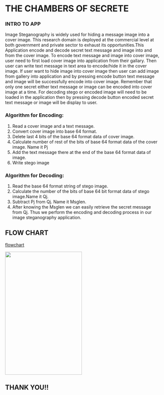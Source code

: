 # THE CHAMBERS OF SECRETE

### INTRO TO APP
Image Steganography is widely used for hiding a message image into a cover image. This research domain is deployed at the commercial level at both government and private sector to exhaust its opportunities.This Application encode and decode secret text message and image into and from the cover image. To encode text message and image into cover image, user need to first load cover image into application from their gallary. Then user can write text message in text area to encode/hide it in the cover image. If user want to hide image into cover image then user can add image from gallery into application and by pressing encode button text message and image will be successfully encode into cover image. Remember that only one secret either text message or image can be encoded into cover image at a time. For decoding stego or encoded image will need to be loaded in the application then by pressing decode button encoded secret text message or image will be display to user.

### Algorithm for Encoding:
1. Read a cover image and a text message.
2. Convert cover image into base 64 format.
3. Delete last 4 bits of the base 64 format data of cover image.
4. Calculate number of rest of the bits of base 64 format data of the cover image. Name it Pj
5. Add the text message there at the end of the base 64 format data of image.
6. Write stego image

### Algorithm for Decoding:
1. Read the base 64 format string of stego image.
2. Calculate the number of the bits of base 64 bit format data of stego image.Name it Qj.
3. Subtract Pj from Qj. Name it Msglen.
4. After knowing the Msglen we can easily retrieve the secret message from Qj. Thus we perform the encoding and decoding process in our image steganography application.

## FLOW CHART

[comment]: <> (![here]&#40;https://github.com/lukefire5156/Steganography-App/blob/master/SS/flowchart.png&#41;)
[flowchart](https://user-images.githubusercontent.com/62428616/190418227-05b44f89-318d-4630-bc5d-546cd7a68a04.png)



<img src="https://user-images.githubusercontent.com/62428616/190418770-78849159-51c3-4706-801d-4fe9f793569e.png" width="250" height="400">

[comment]: <> (<img src="https://github.com/lukefire5156/Steganography-App/blob/master/SS/Screenshot_20200604-154140.png" width="250" height="400">)

[comment]: <> (<img src="https://github.com/lukefire5156/Steganography-App/blob/master/SS/Screenshot_20200604-153327.png" width="250" height="400">)

[comment]: <> (<img src="https://github.com/lukefire5156/Steganography-App/blob/master/SS/Screenshot_20200604-154059.png" width="250" height="400">)

[comment]: <> (<img src="https://github.com/lukefire5156/Steganography-App/blob/master/SS/Screenshot_20200604-154046.png" width="250" height="400">)

[comment]: <> (<img src="https://github.com/lukefire5156/Steganography-App/blob/master/SS/Screenshot_20200604-153447.png" width="250" height="400">)

[comment]: <> (<img src="https://github.com/lukefire5156/Steganography-App/blob/master/SS/Screenshot_20200604-153424.png" width="250" height="400">)

[comment]: <> (<img src="https://github.com/lukefire5156/Steganography-App/blob/master/SS/Screenshot_20200604-153409.png" width="250" height="400">)

## THANK YOU!!
